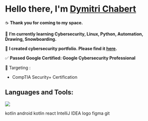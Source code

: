 # Hello there, I'm [Dymitri Chabert](https://github.com/ImRadegast)

☕ **Thank you for coming to my space.**

🌱 **I’m currently learning Cybersecurity, Linux, Python, Automation, Drawing, Snowboarding.**

💞️ **I created cybersecurity portfolio. Please find it [here](https://github.com/ImRadegast/ImRadegast_Cybersecurity_Portfolio).**

✅ **Passed Google Certified: Google Cybersecurity Professional**

🎯 Targeting :

- CompTIA Security+ Certification


## Languages and Tools:
<img src="https://cdn.jsdelivr.net/gh/devicons/devicon@latest/icons/python/python-original.svg" />


 kotlin android kotlin react IntelliJ IDEA logo figma git 
<!--
**ImRadegast/ImRadegast** is a ✨ _special_ ✨ repository because its `README.md` (this file) appears on your GitHub profile.

Here are some ideas to get you started:

- 🔭 I’m currently working on ...
- 🌱 I’m currently learning ...
- 👯 I’m looking to collaborate on ...
- 🤔 I’m looking for help with ...
- 💬 Ask me about ...
- 📫 How to reach me: ...
- 😄 Pronouns: ...
- ⚡ Fun fact: ...
-->
